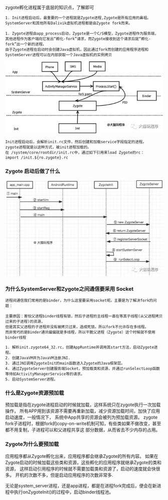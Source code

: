 zygote孵化进程属于底层的知识点，了解即可 

```
1. Init进程启动后，最重要的一个进程就是Zygote进程,Zygote是所有应用的鼻祖。
SystemServer和其他所有Dalivik虚拟机进程都是由Zygote fork而来。

1. Zygote进程由app_process启动，Zygote是一个C/S模型，Zygote进程作为服务端，
其他进程作为客户端向它发出“孵化-fork”请求，而Zygote接收到这个请求后就“孵化-fork”出一个新的进程。
由于Zygote进程在启动时会创建Java虚拟机，因此通过fork而创建的应用程序进程和SystemServer进程可以在内部获取一个Java虚拟机的实例拷贝
```

![img.png](zygote进程图.png)


```
Init进程启动后，会解析init.rc文件，然后创建和加载service字段指定的进程。
zygote进程就是以这种方式，被init进程加载的。
在 /system/core/rootdir/init.rc中，通过如下引用来load Zygote的rc：
import /init.${ro.zygote}.rc
```

### Zygote 启动后做了什么

![img.png](时序图.png)

### 为什么SystemServer和Zygote之间通信要采用 Socket
```
进程间通信我们常用的是binder，为什么这里要采用socket呢。主要是为了解决fork的问题：

主要原因：害怕父进程binder线程有锁，然后子进程的主线程一直在等其子线程(从父进程拷贝过来的子进程)的资源，
但是其实父进程的子进程并没有被拷贝过来，造成死锁。所以fork不允许存在多线程。
而非常巧的是Binder通讯偏偏就是多线程，所以干脆父进程（Zygote）这个时候就不使用binder线程
```

```
1. 解析init.zygote64_32.rc，创建AppRuntime并调用其start方法，启动Zygote进程。
2. 创建JavaVM并为JavaVM注册JNI.
3. 通过JNI调用ZygoteInit的main函数进入Zygote的Java框架层。
4. 通过ZygoteServer创建服务端Socket，预加载类和资源，并通过runSelectLoop函数等待如ActivityManagerService等的请求。
5. 启动SystemServer进程。
```

### 什么是Zygote资源预加载

预加载是指在zygote进程启动的时候就加载，这样系统只在zygote执行一次加载操作，
所有APP用到该资源不需要再重新加载，减少资源加载时间，加快了应用启动速度，一般情况下，
系统中App共享的资源会被列为预加载资源。
zygote fork子进程时，根据fork的copy-on-write机制可知，有些类如果不做改变，甚至都不用复制，子进程可以和父进程共享这
部分数据，从而省去不少内存的占用。

### Zygote为什么要预加载
应用程序都从Zygote孵化出来，应用程序都会继承Zygote的所有内容。
如果在Zygote启动的时候加载这些类和资源，这些孵化的应用程序就继承Zygote的类和资源，
这样启动引用程序的时候就不需要加载类和资源了，启动的速度就会快很多。
开机的次数不多，但是启动应用程序的次数非常多.

无论是system_server进程，还是app进程，都是在进程fork完成后，便会在新进程中执行onZygoteInit()的过程中，启动binder线程池。
